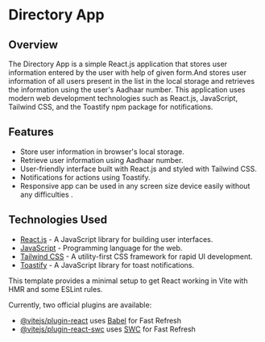 # Directory App

## Overview

The Directory App is a simple React.js application that stores user information entered by the user with help of given form.And stores user information of all users present in the list in the local storage and retrieves the information using the user's Aadhaar number. This application uses modern web development technologies such as React.js, JavaScript, Tailwind CSS, and the Toastify npm package for notifications.

## Features

- Store user information in browser's local storage.
- Retrieve user information using Aadhaar number.
- User-friendly interface built with React.js and styled with Tailwind CSS.
- Notifications for actions using Toastify.
- Responsive app can be used in any screen size device easily without any difficulties .

## Technologies Used

- [React.js](https://reactjs.org/) - A JavaScript library for building user interfaces.
- [JavaScript](https://developer.mozilla.org/en-US/docs/Web/JavaScript) - Programming language for the web.
- [Tailwind CSS](https://tailwindcss.com/) - A utility-first CSS framework for rapid UI development.
- [Toastify](https://www.npmjs.com/package/react-toastify) - A JavaScript library for toast notifications.

This template provides a minimal setup to get React working in Vite with HMR and some ESLint rules.

Currently, two official plugins are available:

- [@vitejs/plugin-react](https://github.com/vitejs/vite-plugin-react/blob/main/packages/plugin-react/README.md) uses [Babel](https://babeljs.io/) for Fast Refresh
- [@vitejs/plugin-react-swc](https://github.com/vitejs/vite-plugin-react-swc) uses [SWC](https://swc.rs/) for Fast Refresh
